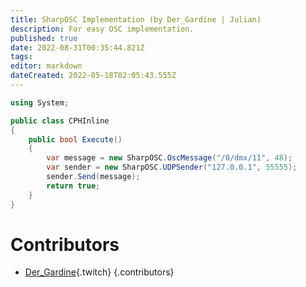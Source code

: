```yaml
---
title: SharpOSC Implementation (by Der_Gardine | Julian)
description: For easy OSC implementation.
published: true
date: 2022-08-31T00:35:44.821Z
tags: 
editor: markdown
dateCreated: 2022-05-18T02:05:43.555Z
---
```


```cs
using System;

public class CPHInline
{
	public bool Execute()
	{
		var message = new SharpOSC.OscMessage("/0/dmx/11", 48);
		var sender = new SharpOSC.UDPSender("127.0.0.1", 55555);
		sender.Send(message);
		return true;
	}
}
```

# Contributors

 - [Der_Gardine](https://www.twitch.tv/Der_Gardine){.twitch}
 {.contributors}